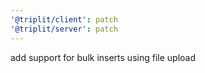 ```yaml
---
'@triplit/client': patch
'@triplit/server': patch
---
```


add support for bulk inserts using file upload
